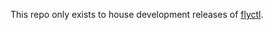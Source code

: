 This repo only exists to house development releases of [flyctl](https://github.com/superfly/flyctl).
